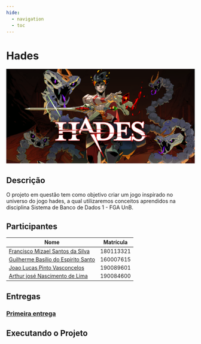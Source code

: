 ```yaml
---
hide:
  - navigation
  - toc
---
```


# **Hades**

<div align="center">
<img src="images/hades_banner.png" />

</div>

## Descrição

<div>
<p>
    O projeto em questão tem como objetivo criar um jogo inspirado no universo do jogo hades, a qual utilizaremos conceitos aprendidos na disciplina Sistema de Banco de Dados 1 - FGA UnB.
</p>
</div>

## Participantes

| Nome                                                                          | Matrícula |
| ----------------------------------------------------------------------------- | --------- |
| <a href="https://www.github.com/frmiza">Francisco Mizael Santos da Silva </a> | 180113321 |
| <a href="github.com/GuilhermeBES">Guilherme Basílio do Espirito Santo</a>     | 160007615 |
| <a href="github.com/HacKairos">Joao Lucas Pinto Vasconcelos</a>               | 190089601 |
| <a href="https://github.com/Arthurlima544">Arthur josé Nascimento de Lima</a> | 190084600 |

## Entregas

### [Primeira entrega](https://youtu.be/GX8d1hQ-mIk)

## Executando o Projeto


